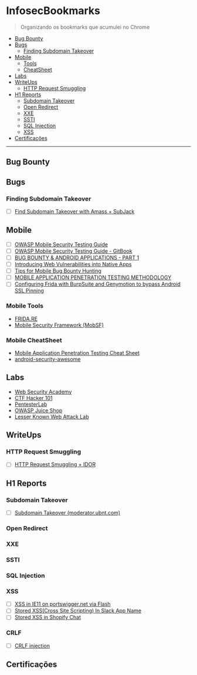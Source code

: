 # InfosecBookmarks

> Organizando os bookmarks que acumulei no Chrome

- [Bug Bounty](#bug-bounty)
- [Bugs](#bugs)
    - [Finding Subdomain Takeover](#finding-subdomain-takeover)
- [Mobile](#mobile)
    - [Tools](#mobile-tools)
    - [CheatSheet](#mobile-cheatsheet)
- [Labs](#labs)
- [WriteUps](#writeups)
    - [HTTP Request Smuggling](#http-request-smuggling)
- [H1 Reports](#h1-reports)
    - [Subdomain Takeover](#subdomain-takeover)
    - [Open Redirect](#open-redirect)
    - [XXE](#xxe)
    - [SSTI](#ssti)
    - [SQL Injection](#sql-injection)
    - [XSS](#xss)
- [Certificações](#certificações)

---

## Bug Bounty

## Bugs

### Finding Subdomain Takeover

- [ ] [Find Subdomain Takeover with Amass + SubJack](https://www.hahwul.com/2019/10/find-subdomain-takeover-with-amass-and-subjack.html)

## Mobile

- [ ] [OWASP Mobile Security Testing Guide](https://github.com/OWASP/owasp-mstg/)
- [ ] [OWASP Mobile Security Testing Guide - GitBook](https://mobile-security.gitbook.io/mobile-security-testing-guide/)
- [ ] [BUG BOUNTY & ANDROID APPLICATIONS - PART 1](https://x1m.nl/posts/android-app-testing-part-1/)
- [ ] [Introducing Web Vulnerabilities into Native Apps](https://blog.compass-security.com/2019/10/introducing-web-vulnerabilities-into-native-apps/)
- [ ] [Tips for Mobile Bug Bounty Hunting](https://ivrodriguez.com/tips-for-mobile-bug-bounty-hunting/)
- [ ] [MOBILE APPLICATION PENETRATION TESTING METHODOLOGY](https://hacken.io/research/education/mobile-application-penetration-testing-methodology/)
- [ ] [Configuring Frida with BurpSuite and Genymotion to bypass Android SSL Pinning](https://spenkk.github.io/bugbounty/Configuring-Frida-with-Burp-and-GenyMotion-to-bypass-SSL-Pinning/)

### Mobile Tools

- [FRIDA.RE](https://frida.re/docs/home/)
- [Mobile Security Framework (MobSF)](https://github.com/MobSF/Mobile-Security-Framework-MobSF)

### Mobile CheatSheet

- [Mobile Application Penetration Testing Cheat Sheet](https://github.com/tanprathan/MobileApp-Pentest-Cheatsheet)
- [android-security-awesome](https://github.com/ashishb/android-security-awesome)

## Labs

- [Web Security Academy](https://portswigger.net/web-security)
- [CTF Hacker 101](https://ctf.hacker101.com/ctf)
- [PentesterLab](https://pentesterlab.com/)
- [OWASP Juice Shop](https://juice-shop.herokuapp.com/)
- [Lesser Known Web Attack Lab](https://github.com/weev3/LKWA)

## WriteUps

### HTTP Request Smuggling
- [ ] [HTTP Request Smuggling + IDOR](https://hipotermia.pw/bb/http-desync-idor)

## H1 Reports

### Subdomain Takeover

- [ ] [Subdomain Takeover (moderator.ubnt.com)](https://hackerone.com/reports/181665)

### Open Redirect

### XXE

### SSTI

### SQL Injection

### XSS

- [ ] [XSS in IE11 on portswigger.net via Flash](https://hackerone.com/reports/182160)
- [ ] [Stored XSS(Cross Site Scripting) In Slack App Name](https://hackerone.com/reports/159460)
- [ ] [Stored XSS in Shopify Chat](https://hackerone.com/reports/756729)

### CRLF

- [ ] [CRLF injection](https://hackerone.com/reports/446271)

## Certificações

